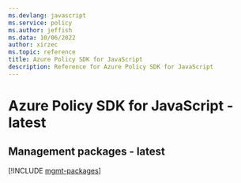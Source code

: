 ```yaml
---
ms.devlang: javascript
ms.service: policy
ms.author: jeffish
ms.data: 10/06/2022
author: xirzec
ms.topic: reference
title: Azure Policy SDK for JavaScript
description: Reference for Azure Policy SDK for JavaScript
---
```

# Azure Policy SDK for JavaScript - latest

## Management packages - latest
[!INCLUDE [mgmt-packages](policy-mgmt-index.md)]